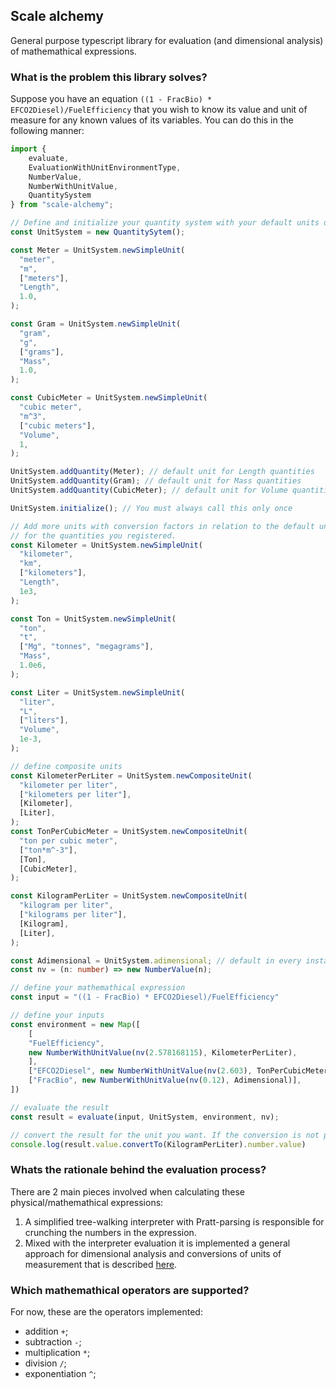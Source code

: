 ## Scale alchemy
General purpose typescript library for evaluation (and dimensional analysis) of
mathemathical expressions.

### What is the problem this library solves?
Suppose you have an equation `((1 - FracBio) * EFCO2Diesel)/FuelEfficiency` that
you wish to know its value and unit of measure for any known values of its
variables. You can do this in the following manner:
```typescript
import {
    evaluate,
    EvaluationWithUnitEnvironmentType,
    NumberValue,
    NumberWithUnitValue,
    QuantitySystem
} from "scale-alchemy";

// Define and initialize your quantity system with your default units of measurement
const UnitSystem = new QuantitySytem();

const Meter = UnitSystem.newSimpleUnit(
  "meter",
  "m",
  ["meters"],
  "Length",
  1.0,
);

const Gram = UnitSystem.newSimpleUnit(
  "gram",
  "g",
  ["grams"],
  "Mass",
  1.0,
);

const CubicMeter = UnitSystem.newSimpleUnit(
  "cubic meter",
  "m^3",
  ["cubic meters"],
  "Volume",
  1,
);

UnitSystem.addQuantity(Meter); // default unit for Length quantities
UnitSystem.addQuantity(Gram); // default unit for Mass quantities
UnitSystem.addQuantity(CubicMeter); // default unit for Volume quantities

UnitSystem.initialize(); // You must always call this only once

// Add more units with conversion factors in relation to the default units
// for the quantities you registered.
const Kilometer = UnitSystem.newSimpleUnit(
  "kilometer",
  "km",
  ["kilometers"],
  "Length",
  1e3,
);

const Ton = UnitSystem.newSimpleUnit(
  "ton",
  "t",
  ["Mg", "tonnes", "megagrams"],
  "Mass",
  1.0e6,
);

const Liter = UnitSystem.newSimpleUnit(
  "liter",
  "L",
  ["liters"],
  "Volume",
  1e-3,
);

// define composite units
const KilometerPerLiter = UnitSystem.newCompositeUnit(
  "kilometer per liter",
  ["kilometers per liter"],
  [Kilometer],
  [Liter],
);
const TonPerCubicMeter = UnitSystem.newCompositeUnit(
  "ton per cubic meter",
  ["ton*m^-3"],
  [Ton],
  [CubicMeter],
);

const KilogramPerLiter = UnitSystem.newCompositeUnit(
  "kilogram per liter",
  ["kilograms per liter"],
  [Kilogram],
  [Liter],
);

const Adimensional = UnitSystem.adimensional; // default in every instance of unit system
const nv = (n: number) => new NumberValue(n);

// define your mathemathical expression
const input = "((1 - FracBio) * EFCO2Diesel)/FuelEfficiency"

// define your inputs
const environment = new Map([
    [
    "FuelEfficiency",
    new NumberWithUnitValue(nv(2.578168115), KilometerPerLiter),
    ],
    ["EFCO2Diesel", new NumberWithUnitValue(nv(2.603), TonPerCubicMeter)],
    ["FracBio", new NumberWithUnitValue(nv(0.12), Adimensional)],
])

// evaluate the result
const result = evaluate(input, UnitSystem, environment, nv);

// convert the result for the unit you want. If the conversion is not possible, the following result will print NaN
console.log(result.value.convertTo(KilogramPerLiter).number.value)
```

### Whats the rationale behind the evaluation process?
There are 2 main pieces involved when calculating these physical/mathemathical expressions:
1. A simplified tree-walking interpreter with Pratt-parsing is responsible for
    crunching the numbers in the expression.
2. Mixed with the interpreter evaluation it is implemented a general approach for dimensional
    analysis and conversions of units of measurement that is described [here](https://www.cs.utexas.edu/~ai-lab/?novak:ieeetse95).

### Which mathemathical operators are supported?
For now, these are the operators implemented:
- addition `+`;
- subtraction `-`;
- multiplication `*`;
- division `/`;
- exponentiation `^`;
